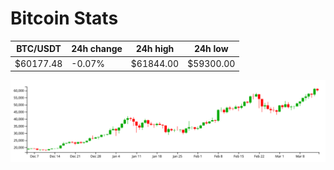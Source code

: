 # Bitcoin Stats

BTC/USDT|24h change|24h high|24h low|
|---|---|---|---|
|$60177.48|-0.07%|$61844.00|$59300.00|

<img src="./chart.svg">
